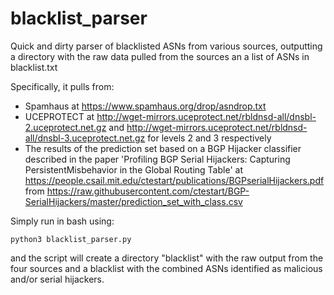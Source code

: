 # blacklist_parser
Quick and dirty parser of blacklisted ASNs from various sources, outputting a directory with the raw data pulled from the sources an a list of ASNs in blacklist.txt

Specifically, it pulls from:
- Spamhaus at https://www.spamhaus.org/drop/asndrop.txt
- UCEPROTECT at http://wget-mirrors.uceprotect.net/rbldnsd-all/dnsbl-2.uceprotect.net.gz and http://wget-mirrors.uceprotect.net/rbldnsd-all/dnsbl-3.uceprotect.net.gz for levels 2 and 3 respectively
- The results of the prediction set based on a BGP Hijacker classifier described in the paper 'Profiling BGP Serial Hijackers: Capturing PersistentMisbehavior in the Global Routing Table' at https://people.csail.mit.edu/ctestart/publications/BGPserialHijackers.pdf from https://raw.githubusercontent.com/ctestart/BGP-SerialHijackers/master/prediction_set_with_class.csv

Simply run in bash using:
```
python3 blacklist_parser.py
```
and the script will create a directory "blacklist" with the raw output from the four sources and a blacklist with the combined ASNs identified as malicious and/or serial hijackers.
